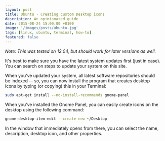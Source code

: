 ```yaml
---
layout: post
title: Ubuntu · Creating custom Desktop icons
description: An opinionated guide
date: 2015-08-24 15:00:00 +0100
image: '/images/posts/ubuntu.jpg'
tags: [linux, ubuntu, terminal, how-to]
featured: false
---
```


_Note: This was tested on 12.04, but should work for later versions as well._

It's best to make sure you have the latest system updates first (just in case). You can search on steps to update your system on this site.

When you've updated your system, all latest software repositories should be indexed -- so, you can now install the program that creates desktop icons by typing (or copying) this in your Terminal:

```bash
sudo apt-get install --no-install-recommends gnome-panel
```

When you've installed the Gnome Panel, you can easily create icons on the desktop using the following command:

```bash
gnome-desktop-item-edit --create-new ~/Desktop
```

In the window that immediately opens from there, you can select the name, description, desktop icon, and other properties.
